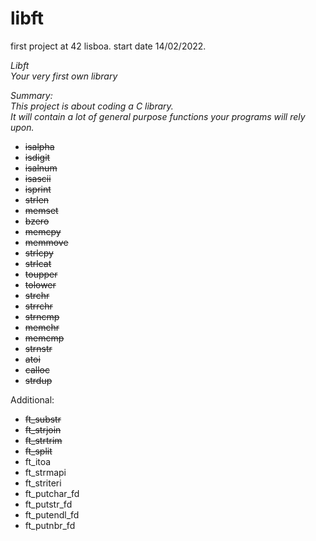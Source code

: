 # libft

first project at 42 lisboa. start date 14/02/2022.

*Libft  
Your very first own library*

*Summary:  
This project is about coding a C library.  
It will contain a lot of general purpose functions your programs will rely upon.*

* ~~isalpha~~  
* ~~isdigit~~  
* ~~isalnum~~  
* ~~isascii~~  
* ~~isprint~~  
* ~~strlen~~  
* ~~memset~~  
* ~~bzero~~  
* ~~memcpy~~  
* ~~memmove~~  
* ~~strlcpy~~  
* ~~strlcat~~  
* ~~toupper~~  
* ~~tolower~~  
* ~~strchr~~  
* ~~strrchr~~  
* ~~strncmp~~  
* ~~memchr~~  
* ~~memcmp~~  
* ~~strnstr~~  
* ~~atoi~~  
* ~~calloc~~  
* ~~strdup~~  

Additional:
* ~~ft_substr~~
* ~~ft_strjoin~~
* ~~ft_strtrim~~
* ~~ft_split~~
* ft_itoa
* ft_strmapi
* ft_striteri
* ft_putchar_fd
* ft_putstr_fd
* ft_putendl_fd
* ft_putnbr_fd